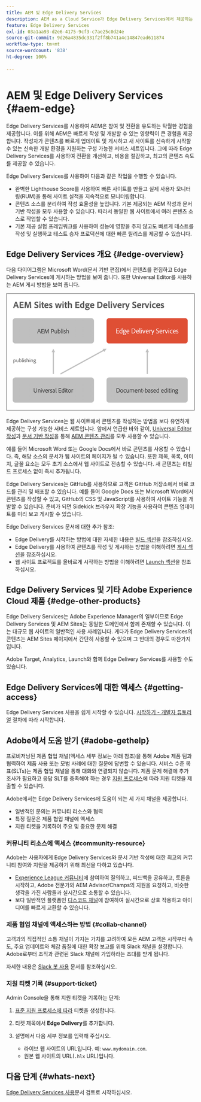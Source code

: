 ```yaml
---
title: AEM 및 Edge Delivery Services
description: AEM as a Cloud Service가 Edge Delivery Services에서 제공하는 성능과 완벽한 Lighthouse Score를 통해 얻을 수 있는 이점을 알아봅니다.
feature: Edge Delivery Services
exl-id: 03a1aa93-d2e6-4175-9cf3-c7ae25c0d24e
source-git-commit: 9d26a4835dc331f2ff8b741a4c14847ead611874
workflow-type: tm+mt
source-wordcount: '838'
ht-degree: 100%

---
```



# AEM 및 Edge Delivery Services {#aem-edge}

Edge Delivery Services를 사용하여 AEM은 참여 및 전환을 유도하는 탁월한 경험을 제공합니다. 이를 위해 AEM은 빠르게 작성 및 개발할 수 있는 영향력이 큰 경험을 제공합니다. 작성자가 콘텐츠를 빠르게 업데이트 및 게시하고 새 사이트를 신속하게 시작할 수 있는 신속한 개발 환경을 지원하는 구성 가능한 서비스 세트입니다. 그에 따라 Edge Delivery Services를 사용하여 전환을 개선하고, 비용을 절감하고, 최고의 콘텐츠 속도를 제공할 수 있습니다.

Edge Delivery Services를 사용하여 다음과 같은 작업을 수행할 수 있습니다.

* 완벽한 Lighthouse Score를 사용하여 빠른 사이트를 만들고 실제 사용자 모니터링(RUM)을 통해 사이트 실적을 지속적으로 모니터링합니다.
* 콘텐츠 소스를 분리하여 작성 효율성을 높입니다. 기본 제공되는 AEM 작성과 문서 기반 작성을 모두 사용할 수 있습니다. 따라서 동일한 웹 사이트에서 여러 콘텐츠 소스로 작업할 수 있습니다.
* 기본 제공 실험 프레임워크를 사용하여 성능에 영향을 주지 않고도 빠르게 테스트를 작성 및 실행하고 테스트 승자 프로덕션에 대한 빠른 릴리스를 제공할 수 있습니다.

## Edge Delivery Services 개요 {#edge-overview}

다음 다이어그램은 Microsoft Word(문서 기반 편집)에서 콘텐츠를 편집하고 Edge Delivery Services에 게시하는 방법을 보여 줍니다. 또한 Universal Editor를 사용하는 AEM 게시 방법을 보여 줍니다.

![Edge Delivery 아키텍처](assets/AEM-with-EDS-publishing-simple2.png)

Edge Delivery Services는 웹 사이트에서 콘텐츠를 작성하는 방법을 보다 유연하게 제공하는 구성 가능한 서비스 세트입니다. 앞에서 언급한 바와 같이, [Universal Editor 작성](/help/implementing/universal-editor/introduction.md)과 [문서 기반 작성](https://www.aem.live/docs/authoring)을 통해 [AEM 콘텐츠 관리](https://experienceleague.adobe.com/docs/experience-manager-cloud-service/content/sites/authoring/getting-started/concepts.html)를 모두 사용할 수 있습니다.

예를 들어 Microsoft Word 또는 Google Docs에서 바로 콘텐츠를 사용할 수 있습니다. 즉, 해당 소스의 문서가 웹 사이트의 페이지가 될 수 있습니다. 또한 제목, 목록, 이미지, 글꼴 요소는 모두 초기 소스에서 웹 사이트로 전송할 수 있습니다. 새 콘텐츠는 리빌드 프로세스 없이 즉시 추가됩니다.

Edge Delivery Services는 GitHub를 사용하므로 고객은 GitHub 저장소에서 바로 코드를 관리 및 배포할 수 있습니다. 예를 들어 Google Docs 또는 Microsoft Word에서 콘텐츠를 작성할 수 있고, GitHub의 CSS 및 JavaScript를 사용하여 사이트 기능을 개발할 수 있습니다. 준비가 되면 Sidekick 브라우저 확장 기능을 사용하여 콘텐츠 업데이트를 미리 보고 게시할 수 있습니다.

Edge Delivery Services 문서에 대한 추가 참조:

* Edge Delivery를 시작하는 방법에 대한 자세한 내용은 [빌드 섹션](https://www.aem.live/docs/#build)을 참조하십시오.
* Edge Delivery를 사용하여 콘텐츠를 작성 및 게시하는 방법을 이해하려면 [게시 섹션](https://www.aem.live/docs/authoring)을 참조하십시오.
* 웹 사이트 프로젝트를 올바르게 시작하는 방법을 이해하려면 [Launch 섹션](https://www.aem.live/docs/#launch)을 참조하십시오.

## Edge Delivery Services 및 기타 Adobe Experience Cloud 제품 {#edge-other-products}

Edge Delivery Services는 Adobe Experience Manager의 일부이므로 Edge Delivery Services 및 AEM Sites는 동일한 도메인에서 함께 존재할 수 있습니다. 이는 대규모 웹 사이트의 일반적인 사용 사례입니다. 게다가 Edge Delivery Services의 콘텐츠는 AEM Sites 페이지에서 간단히 사용할 수 있으며 그 반대의 경우도 마찬가지입니다.

Adobe Target, Analytics, Launch와 함께 Edge Delivery Services를 사용할 수도 있습니다.

## Edge Delivery Services에 대한 액세스 {#getting-access}

Edge Delivery Services 사용을 쉽게 시작할 수 있습니다. [시작하기 - 개발자 튜토리얼](https://www.aem.live/developer/tutorial) 절차에 따라 시작합니다.

## Adobe에서 도움 받기 {#adobe-gethelp}

프로비저닝된 제품 협업 채널(액세스 세부 정보는 아래 참조)을 통해 Adobe 제품 팀과 협력하여 제품 사용 또는 모범 사례에 대한 질문에 답변할 수 있습니다. 서비스 수준 목표(SLTs)는 제품 협업 채널을 통해 대화와 연결되지 않습니다. 제품 문제 해결에 추가 조사가 필요하고 응답 SLT를 충족해야 하는 경우 [지원 프로세스](https://experienceleague.adobe.com/?support-tab=home#support)에 따라 지원 티켓을 제출할 수 있습니다.

Adobe에서는 Edge Delivery Services에 도움이 되는 세 가지 채널을 제공합니다.

* 일반적인 문의는 커뮤니티 리소스와 협력
* 특정 질문은 제품 협업 채널에 액세스
* 지원 티켓을 기록하여 주요 및 중요한 문제 해결

### 커뮤니티 리소스에 액세스 {#community-resource}

Adobe는 사용자에게 Edge Delivery Services와 문서 기반 작성에 대한 최고의 커뮤니티 참여와 지원을 제공하기 위해 최선을 다하고 있습니다.

* [Experience League 커뮤니티](https://adobe.ly/3Q6kTKl)에 참여하여 질의하고, 피드백을 공유하고, 토론을 시작하고, Adobe 전문가와 AEM Advisor/Champs의 지원을 요청하고, 비슷한 생각을 가진 사람들과 실시간으로 소통할 수 있습니다.
* 보다 일반적인 플랫폼인 [디스코드 채널](https://discord.gg/aem-live)에 참여하여 실시간으로 상호 작용하고 아이디어를 빠르게 교환할 수 있습니다.

### 제품 협업 채널에 액세스하는 방법 {#collab-channel}

고객과의 직접적인 소통 채널이 가지는 가치를 고려하여 모든 AEM 고객은 시작부터 속도, 주요 업데이트와 체감 품질에 대한 확장 보고를 위해 Slack 채널을 설정합니다. Adobe로부터 조직과 관련된 Slack 채널에 가입하라는 초대를 받게 됩니다.

자세한 내용은 [Slack 봇 사용](https://www.aem.live/docs/slack) 문서를 참조하십시오.

### 지원 티켓 기록 {#support-ticket}

Admin Console을 통해 지원 티켓을 기록하는 단계:

1. [표준 지원 프로세스에 따라](https://experienceleague.adobe.com/?support-tab=home#support) 티켓을 생성합니다.
1. 티켓 제목에서 **Edge Delivery**&#x200B;를 추가합니다.
1. 설명에서 다음 세부 정보를 입력해 주십시오.

   * 라이브 웹 사이트의 URL입니다. 예: `www.mydomain.com`.
   * 원본 웹 사이트의 URL(`.hlx` URL)입니다.

## 다음 단계 {#whats-next}

[Edge Delivery Services 사용](/help/edge/using.md)문서 검토로 시작하십시오.
